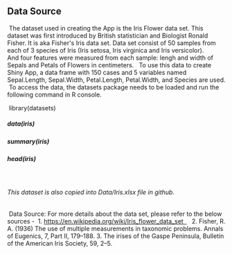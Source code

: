 ## Data Source
 The dataset used in creating the App is the Iris Flower data set. 
 This dataset was first introduced by British statistician and Biologist Ronald Fisher. It is aka Fisher's Iris data set. Data set consist of 50 samples from each of 3 species of Iris (Iris setosa, Iris virginica and Iris versicolor). And four features were measured from each sample: lengh and width of Sepals and Petals of Flowers in centimeters.   
 To use this data to create Shiny App, a data frame with 150 cases and 5 variables named Sepal.Length, Sepal.Width, Petal.Length, Petal.Width, and Species are used.
 To access the data, the datasets package needs to be loaded and run the following command in R console.
 
 library(datasets)
 ##### data(iris) 
 ##### summary(iris) 
 ##### head(iris)
   
   ###### This dataset is also copied into Data/Iris.xlsx file in github.
   
 Data Source: For more details about the data set, please refer to the below sources - 
 1. https://en.wikipedia.org/wiki/Iris_flower_data_set    
 2. Fisher, R. A. (1936) The use of multiple measurements in taxonomic problems. Annals of Eugenics, 7, Part II, 179–188.
 3. The irises of the Gaspe Peninsula, Bulletin of the American Iris Society, 59, 2–5.
